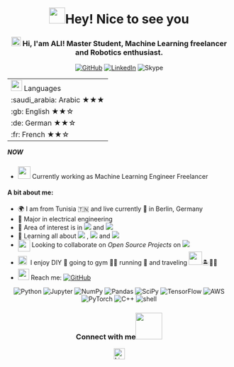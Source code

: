 <h1 align="center"> <img src="https://emojis.slackmojis.com/emojis/images/1531849430/4246/blob-sunglasses.gif?1531849430" width="36"/>Hey! Nice to see you </h1>


<h3 align="center"> 
    <img src="https://media.giphy.com/media/hvRJCLFzcasrR4ia7z/giphy.gif" width="21"></a> Hi, I'am ALI! Master Student, Machine Learning freelancer and Robotics enthusiast.
</h3> 

<p align="center">   

</p> 
<p align="center"> 
    <a href="https://github.com/mralioo" target="_blank"><img alt="GitHub" src="https://img.shields.io/badge/-@mralioo-181717?style=flat-square&logo=GitHub&logoColor=white"></a>
    <a href="https://www.linkedin.com/in/ali-alouane/" target="_blank"><img alt="LinkedIn" src="https://img.shields.io/badge/-ali alouane-0077B5?style=flat-square&logo=Linkedin&logoColor=white"></a>
    <img alt="Skype" src="https://img.shields.io/badge/ali.alouane_3-blue?flat-square&logo=skype&logoColor=white"></a>

    
<table align="right">
    <tr><td><img src="https://github.com/milaan9/milaan9/blob/main/3898082.svg" width="25"> Languages</a></td></tr>
    <tr><td> :saudi_arabia: Arabic ★★★</a></td></tr>
    <tr><td> :gb: English ★★☆</a></td></tr>
    <tr><td> :de: German ★★☆</a></td></tr>
    <tr><td> :fr: French ★★☆</a></td></tr>
</table>


##### NOW
- <img src="https://github.com/TheDudeThatCode/TheDudeThatCode/blob/master/Assets/Developer.gif" width="28"> Currently working as Machine Learning Engineer Freelancer

#### A bit about me:

- :earth_africa: I am from Tunisia :tunisia: and live currently :round_pushpin: in Berlin, Germany
- 🏢 Major in electrical engineering
- 🔭 Area of interest is in <img src="https://img.shields.io/badge/Pattern Recognition-green"> and <img src="https://img.shields.io/badge/Deep learning-red">
- 🌱 Learning all about <img src="https://img.shields.io/badge/MLops-brown"> , <img src="https://img.shields.io/badge/AWS-yellow"> and <img src="https://img.shields.io/badge/DVC-green">
- <img align ='center' width ='27' src='https://media.giphy.com/media/LnQjpWaON8nhr21vNW/giphy.gif'> Looking to collaborate on *Open Source Projects* on <img src="https://img.shields.io/badge/Machine Learning-blue">
- <img src="https://emojis.slackmojis.com/emojis/images/1621024394/39092/cat-roll.gif?1621024394" width="20" />&nbsp; I enjoy DIY :toolbox: going to gym 🏋️‍♂️ running :runner: and traveling <img src="https://media.giphy.com/media/VgCDAzcKvsR6OM0uWg/giphy.gif" width="30">🏝️🗻🌄
- <img src="https://github.com/SP-XD/SP-XD/blob/main/images/letterbox.gif?raw=true" width="25"/> Reach me: <a href="mailto:ali.alouane@outlook.de" target="_blank"><img alt="GitHub" src="https://img.shields.io/badge/-ali.alouane@outlook.de-c14438?style=flat-square&logo=Gmail&logoColor=white"></a>


<p align="center">
    <a  target="_blank"><img alt="Python" src="https://img.shields.io/badge/python-3670A0?style=for-the-badge&logo=python&logoColor=ffdd54"></a>
    <!--<a htarget="_blank"><img alt="Python" src="https://img.shields.io/badge/Python-★★★-lightgrey?style=flat-square&labelColor=FFD43B&logo=python&logoColor=darkgreen"></a>-->
    <a  target="_blank"><img alt="Jupyter" src="https://img.shields.io/badge/jupyter-%23FA0F00.svg?style=for-the-badge&logo=jupyter&logoColor=white"></a>
    <a  target="_blank"><img alt="NumPy" src="https://img.shields.io/badge/numpy-%23013243.svg?style=for-the-badge&logo=numpy&logoColor=white"></a>
    <a  target="_blank"><img alt="Pandas" src="https://img.shields.io/badge/pandas-%23150458.svg?style=for-the-badge&logo=pandas&logoColor=white"></a>
    <a target="_blank"><img alt="SciPy" src="https://img.shields.io/badge/SciPy-%230C55A5.svg?style=for-the-badge&logo=scipy&logoColor=%white"></a>
    <a  target="_blank"><img alt="TensorFlow" src="https://img.shields.io/badge/TensorFlow-%23FF6F00.svg?style=for-the-badge&logo=TensorFlow&logoColor=white"></a>    
    <a  target="_blank"><img alt="AWS" src="https://img.shields.io/badge/AWS-%23FF9900.svg?style=for-the-badge&logo=amazon-aws&logoColor=white"></a>
    <a  target="_blank"><img alt="PyTorch" src="https://img.shields.io/badge/PyTorch-%23EE4C2C.svg?style=for-the-badge&logo=PyTorch&logoColor=white"></a>
    <a target="_blank"><img alt="C++" src="https://img.shields.io/badge/c++-%2300599C.svg?style=for-the-badge&logo=c%2B%2B&logoColor=white"></a>
    <a  target="_blank"><img alt="shell" src="https://img.shields.io/badge/shell_script-%23121011.svg?style=for-the-badge&logo=gnu-bash&logoColor=white"></a> 
    <!--https://github.com/alexandresanlim/Badges4-README.md-Profile-->

<div align="center">
<h3> Connect with me<a href="https://gifyu.com/image/Zy2f"><img src="https://github.com/milaan9/milaan9/blob/main/Handshake.gif" width="60"></a>
</h3> 
<p align="center">
        <a href="https://www.linkedin.com/in/ali-alouane/" target="_blank"><img alt="LinkedIn" width="25px" src="https://github.com/TheDudeThatCode/TheDudeThatCode/blob/master/Assets/Linkedin.svg"></a>
